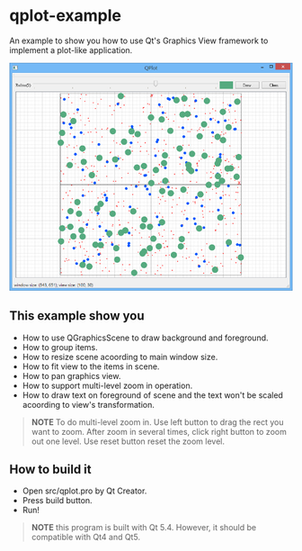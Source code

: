 qplot-example
=============

An example to show you how to use Qt's Graphics View framework to implement a
plot-like application.

![Screenshot](doc/qplot-screenshot.png "Screenshot 01")


This example show you
---------------------

- How to use QGraphicsScene to draw background and foreground.
- How to group items.
- How to resize scene acoording to main window size.
- How to fit view to the items in scene.
- How to pan graphics view.
- How to support multi-level zoom in operation.
- How to draw text on foreground of scene and the text won't be scaled acoording
  to view's transformation.
  
> **NOTE** To do multi-level zoom in. Use left button to drag the rect you want 
> to zoom. After zoom in several times, click right button to zoom out one level.
> Use reset button reset the zoom level.
  
How to build it
---------------------
- Open src/qplot.pro by Qt Creator.
- Press build button.
- Run!

> **NOTE** this program is built with Qt 5.4. However, it should be compatible
> with Qt4 and Qt5.
